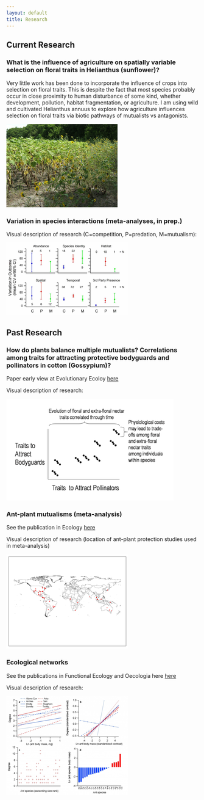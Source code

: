 ```yaml
---
layout: default
title: Research
---
```


## Current Research

### What is the influence of agriculture on spatially variable selection on floral traits in Helianthus (sunflower)?

Very little work has been done to incorporate the influence of crops into selection on floral traits. This is despite the fact that most species probably occur in close proximity to human disturbance of some kind, whether development, pollution, habitat fragmentation, or agriculture. I am using wild and cultivated Helianthus annuus to explore how agriculture influences selection on floral traits via biotic pathways of mutualists vs antagonists.

![A sunflower research site](/images/research_sunflowers.png)

### Variation in species interactions (meta-analyses, in prep.)

Visual description of research (C=competition, P=predation, M=mutualism):

![Preliminary results](/images/research_condMA2.png)


## Past Research

### How do plants balance multiple mutualists? Correlations among traits for attracting protective bodyguards and pollinators in cotton (Gossypium)?

Paper early view at Evolutionary Ecoloy [here][]

Visual description of research:

![Cotton research cartoon](/images/research_cotton2.png)


### Ant-plant mutualisms (meta-analysis)

See the publication in Ecology [here][]

Visual description of research (location of ant-plant protection studies used in meta-analysis)

![Map of locaiton of studies](/images/research_antplantMA2.png)


### Ecological networks

See the publications in Functional Ecology and Oecologia here [here][]

Visual description of research:

![Summary of results](/images/research_antbodysize2.png)

[here]: /publications